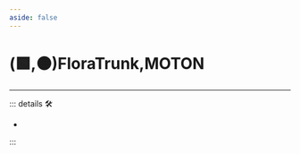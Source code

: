 ```yaml
---
aside: false
---
```

# (🟩,🟠)<ekos>FloraTrunk</ekos>,<motor>MOTON</motor>

---

<!-- =================================================== -->
<!-- =================================================== -->
<!-- =================================================== -->
<!-- =================================================== -->
<!-- =================================================== -->
::: details 🛠

-

:::
